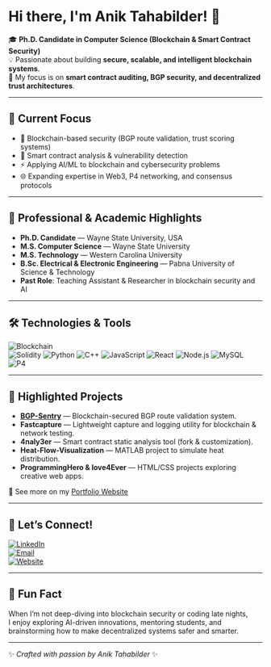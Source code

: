 # Hi there, I'm Anik Tahabilder! 👋

🎓 **Ph.D. Candidate in Computer Science (Blockchain & Smart Contract Security)**  
💡 Passionate about building **secure, scalable, and intelligent blockchain systems**.  
🔐 My focus is on **smart contract auditing, BGP security, and decentralized trust architectures**.  

---

## 🚀 Current Focus
- 🔎 Blockchain-based security (BGP route validation, trust scoring systems)  
- 📜 Smart contract analysis & vulnerability detection  
- ⚡ Applying AI/ML to blockchain and cybersecurity problems  
- 🌐 Expanding expertise in Web3, P4 networking, and consensus protocols  

---

## 💼 Professional & Academic Highlights
- **Ph.D. Candidate** — Wayne State University, USA  
- **M.S. Computer Science** — Wayne State University  
- **M.S. Technology** — Western Carolina University  
- **B.Sc. Electrical & Electronic Engineering** — Pabna University of Science & Technology  
- **Past Role**: Teaching Assistant & Researcher in blockchain security and AI  

---

## 🛠️ Technologies & Tools
![Blockchain](https://img.shields.io/badge/Blockchain-Security-blue)  
![Solidity](https://img.shields.io/badge/Solidity-%23000000.svg?style=for-the-badge&logo=solidity&logoColor=white)
![Python](https://img.shields.io/badge/Python-3670A0?style=for-the-badge&logo=python&logoColor=ffdd54)
![C++](https://img.shields.io/badge/C++-00599C?style=for-the-badge&logo=c%2B%2B&logoColor=white)
![JavaScript](https://img.shields.io/badge/JavaScript-F7DF1E?style=for-the-badge&logo=javascript&logoColor=black)
![React](https://img.shields.io/badge/React-20232A?style=for-the-badge&logo=react&logoColor=61DAFB)
![Node.js](https://img.shields.io/badge/Node.js-43853D?style=for-the-badge&logo=node.js&logoColor=white)
![MySQL](https://img.shields.io/badge/MySQL-005C84?style=for-the-badge&logo=mysql&logoColor=white)
![P4](https://img.shields.io/badge/P4-Networking-lightgrey)

---

## 🌟 Highlighted Projects
- **[BGP-Sentry](https://github.com/atahabilder1/BGP-Sentry)** — Blockchain-secured BGP route validation system.  
- **Fastcapture** — Lightweight capture and logging utility for blockchain & network testing.  
- **4naly3er** — Smart contract static analysis tool (fork & customization).  
- **Heat-Flow-Visualization** — MATLAB project to simulate heat distribution.  
- **ProgrammingHero & love4Ever** — HTML/CSS projects exploring creative web apps.  

🔗 See more on my [Portfolio Website](https://atahabilder1.github.io)

---

## 🤝 Let’s Connect!
[![LinkedIn](https://img.shields.io/badge/LinkedIn-blue?style=flat&logo=linkedin)](https://www.linkedin.com)  
[![Email](https://img.shields.io/badge/Email-red?style=flat&logo=gmail&logoColor=white)](mailto:your-email@example.com)  
[![Website](https://img.shields.io/badge/Website-Portfolio-green)](https://atahabilder1.github.io)

---

## 🌱 Fun Fact
When I’m not deep-diving into blockchain security or coding late nights,  
I enjoy exploring AI-driven innovations, mentoring students, and brainstorming how to make decentralized systems safer and smarter.  

---

✨ *Crafted with passion by Anik Tahabilder* ✨
